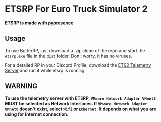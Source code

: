 # ETSRP For Euro Truck Simulator 2

**ETSRP is made with [pypresence](https://github.com/qwertyquerty/pypresence)**

## Usage

To use BetterRP, just download a .zip clone of the repo and start the `etsrp.exe` file in the `dist` folder. Don't worry, it has no viruses.

For a detailed RP in your Discord Profile, download the [ETS2 Telemetry Server](https://github.com/Funbit/ets2-telemetry-server#installation) and run it while etsrp is running

## WARNING

**To use the telemetry server with ETSRP, `VMware Network Adapter VMnet8` **MUST** be selected as Network Interfaces. If `VMware Network Adapter VMnet8` doesn't exist, select `Wifi` or `Ethernet`. It depends on what you are using for internet connection.**
